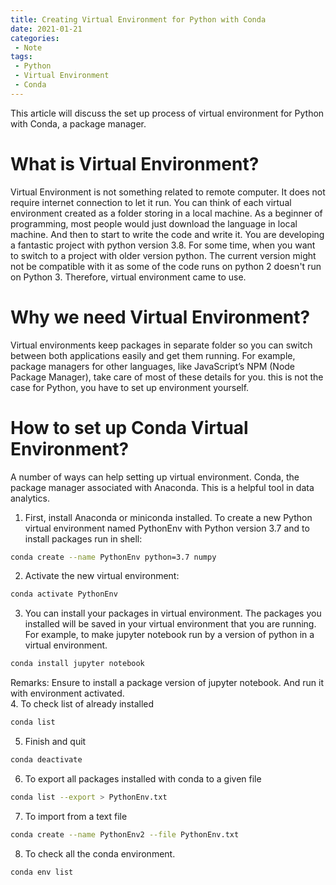 ```yaml
---
title: Creating Virtual Environment for Python with Conda
date: 2021-01-21
categories:
 - Note
tags:
 - Python
 - Virtual Environment
 - Conda
---
```


This article will discuss the set up process of virtual environment for Python with Conda, a package manager.

<!-- more -->
# What is Virtual Environment? 
Virtual Environment is not something related to remote computer. It does not require internet connection to let it run. You can think of each virtual environment created as a folder storing in a local machine. As a beginner of programming, most people would just download the language in local machine. And then to start to write the code and write it. You are developing a fantastic project with python version 3.8. For some time, when you want to switch to a project with older version python. The current version might not be compatible with it as some of the code runs on python 2 doesn't run on Python 3. Therefore, virtual environment came to use. 

# Why we need Virtual Environment? 
Virtual environments keep packages in separate folder so you can switch between both applications easily and get them running. For example, package managers for other languages, like JavaScript’s NPM (Node Package Manager), take care of most of these details for you. this is not the case for Python, you have to set up environment yourself. 

# How to set up Conda Virtual Environment? 
A number of ways can help setting up virtual environment. Conda, the package manager associated with Anaconda. This is a helpful tool in data analytics. 

1. First, install Anaconda or miniconda installed. 
To create a new Python virtual environment named PythonEnv with Python version 3.7 and to install packages run in shell:
```bash
conda create --name PythonEnv python=3.7 numpy
```
2. Activate the new virtual environment:
```bash
conda activate PythonEnv
```
3. You can install your packages in virtual environment. The packages you installed will be saved in your virtual environment that you are running. For example, to make jupyter notebook run by a version of python in a virtual environment. 
```bash
conda install jupyter notebook
```
Remarks: Ensure to install a package version of jupyter notebook. And run it with  environment activated.  
4. To check list of already installed 
```bash
conda list
```
5. Finish and quit
```bash
conda deactivate 
```
6. To export all packages installed with conda to a given file
```bash
conda list --export > PythonEnv.txt
```

7. To import from a text file 
```bash
conda create --name PythonEnv2 --file PythonEnv.txt
```

8. To check all the conda environment.
```bash
conda env list
```

<disqus/>